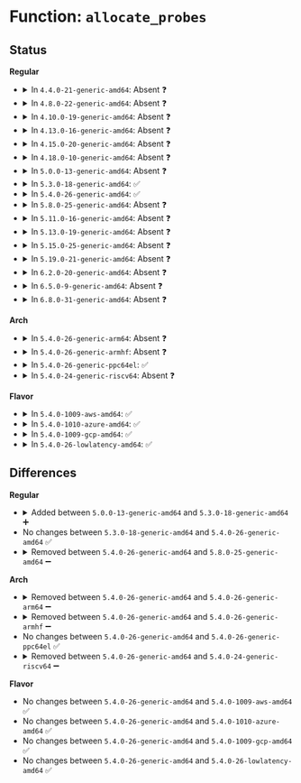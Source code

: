 # Function: <code>allocate_probes</code>

## Status
<b>Regular</b>
<ul>
<li>
<details>
<summary>In <code>4.4.0-21-generic-amd64</code>: Absent ❓</summary>

```json
{
  "name": "allocate_probes",
  "collision_type": "Unique Static",
  "inline_type": "Full",
  "funcs": [
    {
      "addr": 18446744071580153782,
      "name": "allocate_probes",
      "external": false,
      "loc": "kernel/tracepoint.c:62",
      "file": "kernel/tracepoint.c",
      "inline": "declared, inlined",
      "caller_inline": [
        "kernel/tracepoint.c:tracepoint_probe_unregister",
        "kernel/tracepoint.c:tracepoint_probe_register_prio"
      ],
      "caller_func": []
    }
  ],
  "symbols": []
}
```
</details>
</li>
<li>
<details>
<summary>In <code>4.8.0-22-generic-amd64</code>: Absent ❓</summary>

```json
{
  "name": "allocate_probes",
  "collision_type": "Unique Static",
  "inline_type": "Full",
  "funcs": [
    {
      "addr": 18446744071580188202,
      "name": "allocate_probes",
      "external": false,
      "loc": "kernel/tracepoint.c:62",
      "file": "kernel/tracepoint.c",
      "inline": "declared, inlined",
      "caller_inline": [
        "kernel/tracepoint.c:tracepoint_probe_unregister",
        "kernel/tracepoint.c:tracepoint_probe_register_prio"
      ],
      "caller_func": []
    }
  ],
  "symbols": []
}
```
</details>
</li>
<li>
<details>
<summary>In <code>4.10.0-19-generic-amd64</code>: Absent ❓</summary>

```json
{
  "name": "allocate_probes",
  "collision_type": "Unique Static",
  "inline_type": "Full",
  "funcs": [
    {
      "addr": 18446744071580228810,
      "name": "allocate_probes",
      "external": false,
      "loc": "kernel/tracepoint.c:62",
      "file": "kernel/tracepoint.c",
      "inline": "declared, inlined",
      "caller_inline": [
        "kernel/tracepoint.c:tracepoint_probe_unregister",
        "kernel/tracepoint.c:tracepoint_probe_register_prio"
      ],
      "caller_func": []
    }
  ],
  "symbols": []
}
```
</details>
</li>
<li>
<details>
<summary>In <code>4.13.0-16-generic-amd64</code>: Absent ❓</summary>

```json
{
  "name": "allocate_probes",
  "collision_type": "Unique Static",
  "inline_type": "Full",
  "funcs": [
    {
      "addr": 18446744071580238739,
      "name": "allocate_probes",
      "external": false,
      "loc": "kernel/tracepoint.c:63",
      "file": "kernel/tracepoint.c",
      "inline": "declared, inlined",
      "caller_inline": [
        "kernel/tracepoint.c:tracepoint_probe_unregister",
        "kernel/tracepoint.c:tracepoint_probe_register_prio"
      ],
      "caller_func": []
    }
  ],
  "symbols": []
}
```
</details>
</li>
<li>
<details>
<summary>In <code>4.15.0-20-generic-amd64</code>: Absent ❓</summary>

```json
{
  "name": "allocate_probes",
  "collision_type": "Unique Static",
  "inline_type": "Full",
  "funcs": [
    {
      "addr": 18446744071580289964,
      "name": "allocate_probes",
      "external": false,
      "loc": "kernel/tracepoint.c:63",
      "file": "kernel/tracepoint.c",
      "inline": "declared, inlined",
      "caller_inline": [
        "kernel/tracepoint.c:tracepoint_probe_unregister",
        "kernel/tracepoint.c:tracepoint_probe_register_prio"
      ],
      "caller_func": []
    }
  ],
  "symbols": []
}
```
</details>
</li>
<li>
<details>
<summary>In <code>4.18.0-10-generic-amd64</code>: Absent ❓</summary>

```json
{
  "name": "allocate_probes",
  "collision_type": "Unique Static",
  "inline_type": "Full",
  "funcs": [
    {
      "addr": 18446744071580351805,
      "name": "allocate_probes",
      "external": false,
      "loc": "kernel/tracepoint.c:63",
      "file": "kernel/tracepoint.c",
      "inline": "declared, inlined",
      "caller_inline": [
        "kernel/tracepoint.c:tracepoint_probe_unregister",
        "kernel/tracepoint.c:tracepoint_probe_register_prio"
      ],
      "caller_func": []
    }
  ],
  "symbols": []
}
```
</details>
</li>
<li>
<details>
<summary>In <code>5.0.0-13-generic-amd64</code>: Absent ❓</summary>

```json
{
  "name": "allocate_probes",
  "collision_type": "Unique Static",
  "inline_type": "Full",
  "funcs": [
    {
      "addr": 18446744071580407245,
      "name": "allocate_probes",
      "external": false,
      "loc": "kernel/tracepoint.c:69",
      "file": "kernel/tracepoint.c",
      "inline": "declared, inlined",
      "caller_inline": [
        "kernel/tracepoint.c:tracepoint_probe_unregister",
        "kernel/tracepoint.c:tracepoint_probe_register_prio"
      ],
      "caller_func": []
    }
  ],
  "symbols": []
}
```
</details>
</li>
<li>
<details>
<summary>In <code>5.3.0-18-generic-amd64</code>: ✅</summary>

```c
void * allocate_probes(int count)
```

```json
{
  "name": "allocate_probes",
  "collision_type": "Unique Static",
  "inline_type": "No",
  "funcs": [
    {
      "addr": 18446744071580459904,
      "name": "allocate_probes",
      "external": false,
      "loc": "kernel/tracepoint.c:56",
      "file": "kernel/tracepoint.c",
      "inline": "seen, unknown",
      "caller_inline": [],
      "caller_func": [
        "kernel/tracepoint.c:tracepoint_probe_unregister",
        "kernel/tracepoint.c:tracepoint_probe_register_prio",
        "kernel/tracepoint.c:tracepoint_probe_register_prio",
        "kernel/tracepoint.c:tracepoint_probe_register_prio"
      ]
    }
  ],
  "symbols": [
    {
      "addr": 18446744071580459904,
      "name": "allocate_probes",
      "section": ".text",
      "bind": "STB_LOCAL",
      "size": 63
    }
  ]
}
```
</details>
</li>
<li>
<details>
<summary>In <code>5.4.0-26-generic-amd64</code>: ✅</summary>

```c
void * allocate_probes(int count)
```

```json
{
  "name": "allocate_probes",
  "collision_type": "Unique Static",
  "inline_type": "No",
  "funcs": [
    {
      "addr": 18446744071580508816,
      "name": "allocate_probes",
      "external": false,
      "loc": "kernel/tracepoint.c:56",
      "file": "kernel/tracepoint.c",
      "inline": "seen, unknown",
      "caller_inline": [],
      "caller_func": [
        "kernel/tracepoint.c:tracepoint_probe_unregister",
        "kernel/tracepoint.c:tracepoint_probe_register_prio",
        "kernel/tracepoint.c:tracepoint_probe_register_prio",
        "kernel/tracepoint.c:tracepoint_probe_register_prio"
      ]
    }
  ],
  "symbols": [
    {
      "addr": 18446744071580508816,
      "name": "allocate_probes",
      "section": ".text",
      "bind": "STB_LOCAL",
      "size": 63
    }
  ]
}
```
</details>
</li>
<li>
<details>
<summary>In <code>5.8.0-25-generic-amd64</code>: Absent ❓</summary>

```json
{
  "name": "allocate_probes",
  "collision_type": "Unique Static",
  "inline_type": "Full",
  "funcs": [
    {
      "addr": 18446744071580594916,
      "name": "allocate_probes",
      "external": false,
      "loc": "kernel/tracepoint.c:56",
      "file": "kernel/tracepoint.c",
      "inline": "declared, inlined",
      "caller_inline": [
        "kernel/tracepoint.c:tracepoint_remove_func",
        "kernel/tracepoint.c:func_add"
      ],
      "caller_func": []
    }
  ],
  "symbols": []
}
```
</details>
</li>
<li>
<details>
<summary>In <code>5.11.0-16-generic-amd64</code>: Absent ❓</summary>

```json
{
  "name": "allocate_probes",
  "collision_type": "Unique Static",
  "inline_type": "Full",
  "funcs": [
    {
      "addr": 18446744071580586162,
      "name": "allocate_probes",
      "external": false,
      "loc": "kernel/tracepoint.c:62",
      "file": "kernel/tracepoint.c",
      "inline": "declared, inlined",
      "caller_inline": [
        "kernel/tracepoint.c:func_remove",
        "kernel/tracepoint.c:func_add"
      ],
      "caller_func": []
    }
  ],
  "symbols": []
}
```
</details>
</li>
<li>
<details>
<summary>In <code>5.13.0-19-generic-amd64</code>: Absent ❓</summary>

```json
{
  "name": "allocate_probes",
  "collision_type": "Unique Static",
  "inline_type": "Full",
  "funcs": [
    {
      "addr": 18446744071580587796,
      "name": "allocate_probes",
      "external": false,
      "loc": "kernel/tracepoint.c:107",
      "file": "kernel/tracepoint.c",
      "inline": "declared, inlined",
      "caller_inline": [
        "kernel/tracepoint.c:tracepoint_probe_unregister",
        "kernel/tracepoint.c:tracepoint_add_func"
      ],
      "caller_func": []
    }
  ],
  "symbols": []
}
```
</details>
</li>
<li>
<details>
<summary>In <code>5.15.0-25-generic-amd64</code>: Absent ❓</summary>

```json
{
  "name": "allocate_probes",
  "collision_type": "Unique Static",
  "inline_type": "Full",
  "funcs": [
    {
      "addr": 18446744071580758788,
      "name": "allocate_probes",
      "external": false,
      "loc": "kernel/tracepoint.c:107",
      "file": "kernel/tracepoint.c",
      "inline": "declared, inlined",
      "caller_inline": [
        "kernel/tracepoint.c:tracepoint_probe_unregister",
        "kernel/tracepoint.c:tracepoint_add_func"
      ],
      "caller_func": []
    }
  ],
  "symbols": []
}
```
</details>
</li>
<li>
<details>
<summary>In <code>5.19.0-21-generic-amd64</code>: Absent ❓</summary>

```json
{
  "name": "allocate_probes",
  "collision_type": "Unique Static",
  "inline_type": "Full",
  "funcs": [
    {
      "addr": 18446744071580974461,
      "name": "allocate_probes",
      "external": false,
      "loc": "kernel/tracepoint.c:107",
      "file": "kernel/tracepoint.c",
      "inline": "declared, inlined",
      "caller_inline": [
        "kernel/tracepoint.c:tracepoint_probe_unregister",
        "kernel/tracepoint.c:tracepoint_add_func"
      ],
      "caller_func": []
    }
  ],
  "symbols": []
}
```
</details>
</li>
<li>
<details>
<summary>In <code>6.2.0-20-generic-amd64</code>: Absent ❓</summary>

```json
{
  "name": "allocate_probes",
  "collision_type": "Unique Static",
  "inline_type": "Full",
  "funcs": [
    {
      "addr": 18446744071581272045,
      "name": "allocate_probes",
      "external": false,
      "loc": "kernel/tracepoint.c:107",
      "file": "kernel/tracepoint.c",
      "inline": "declared, inlined",
      "caller_inline": [
        "kernel/tracepoint.c:tracepoint_probe_unregister",
        "kernel/tracepoint.c:tracepoint_add_func"
      ],
      "caller_func": []
    }
  ],
  "symbols": []
}
```
</details>
</li>
<li>
<details>
<summary>In <code>6.5.0-9-generic-amd64</code>: Absent ❓</summary>

```json
{
  "name": "allocate_probes",
  "collision_type": "Unique Static",
  "inline_type": "Full",
  "funcs": [
    {
      "addr": 18446744071581367180,
      "name": "allocate_probes",
      "external": false,
      "loc": "kernel/tracepoint.c:107",
      "file": "kernel/tracepoint.c",
      "inline": "declared, inlined",
      "caller_inline": [
        "kernel/tracepoint.c:tracepoint_probe_unregister",
        "kernel/tracepoint.c:tracepoint_add_func"
      ],
      "caller_func": []
    }
  ],
  "symbols": []
}
```
</details>
</li>
<li>
<details>
<summary>In <code>6.8.0-31-generic-amd64</code>: Absent ❓</summary>

```json
{
  "name": "allocate_probes",
  "collision_type": "Unique Static",
  "inline_type": "Full",
  "funcs": [
    {
      "addr": 18446744071581472060,
      "name": "allocate_probes",
      "external": false,
      "loc": "kernel/tracepoint.c:107",
      "file": "kernel/tracepoint.c",
      "inline": "declared, inlined",
      "caller_inline": [
        "kernel/tracepoint.c:tracepoint_probe_unregister",
        "kernel/tracepoint.c:tracepoint_add_func"
      ],
      "caller_func": []
    }
  ],
  "symbols": []
}
```
</details>
</li>
</ul>
<b>Arch</b>
<ul>
<li>
<details>
<summary>In <code>5.4.0-26-generic-arm64</code>: Absent ❓</summary>

```json
{
  "name": "allocate_probes",
  "collision_type": "Unique Static",
  "inline_type": "Full",
  "funcs": [
    {
      "addr": 18446603336491787996,
      "name": "allocate_probes",
      "external": false,
      "loc": "kernel/tracepoint.c:56",
      "file": "kernel/tracepoint.c",
      "inline": "declared, inlined",
      "caller_inline": [
        "kernel/tracepoint.c:tracepoint_probe_unregister",
        "kernel/tracepoint.c:tracepoint_probe_register_prio"
      ],
      "caller_func": []
    }
  ],
  "symbols": []
}
```
</details>
</li>
<li>
<details>
<summary>In <code>5.4.0-26-generic-armhf</code>: Absent ❓</summary>

```json
{
  "name": "allocate_probes",
  "collision_type": "Unique Static",
  "inline_type": "Full",
  "funcs": [
    {
      "addr": 3225735720,
      "name": "allocate_probes",
      "external": false,
      "loc": "kernel/tracepoint.c:56",
      "file": "kernel/tracepoint.c",
      "inline": "declared, inlined",
      "caller_inline": [
        "kernel/tracepoint.c:tracepoint_probe_unregister",
        "kernel/tracepoint.c:tracepoint_probe_register_prio"
      ],
      "caller_func": []
    }
  ],
  "symbols": []
}
```
</details>
</li>
<li>
<details>
<summary>In <code>5.4.0-26-generic-ppc64el</code>: ✅</summary>

```c
void * allocate_probes(int count)
```

```json
{
  "name": "allocate_probes",
  "collision_type": "Unique Static",
  "inline_type": "No",
  "funcs": [
    {
      "addr": 13835058055284836672,
      "name": "allocate_probes",
      "external": false,
      "loc": "kernel/tracepoint.c:56",
      "file": "kernel/tracepoint.c",
      "inline": "seen, unknown",
      "caller_inline": [],
      "caller_func": [
        "kernel/tracepoint.c:tracepoint_probe_unregister",
        "kernel/tracepoint.c:tracepoint_probe_register_prio",
        "kernel/tracepoint.c:tracepoint_probe_register_prio",
        "kernel/tracepoint.c:tracepoint_probe_register_prio"
      ]
    }
  ],
  "symbols": [
    {
      "addr": 13835058055284836672,
      "name": "allocate_probes",
      "section": ".text",
      "bind": "STB_LOCAL",
      "size": 124
    }
  ]
}
```
</details>
</li>
<li>
<details>
<summary>In <code>5.4.0-24-generic-riscv64</code>: Absent ❓</summary>

```json
{
  "name": "allocate_probes",
  "collision_type": "Unique Static",
  "inline_type": "Full",
  "funcs": [
    {
      "addr": 18446743936272102484,
      "name": "allocate_probes",
      "external": false,
      "loc": "kernel/tracepoint.c:56",
      "file": "kernel/tracepoint.c",
      "inline": "declared, inlined",
      "caller_inline": [
        "kernel/tracepoint.c:tracepoint_probe_unregister",
        "kernel/tracepoint.c:tracepoint_probe_register_prio"
      ],
      "caller_func": []
    }
  ],
  "symbols": []
}
```
</details>
</li>
</ul>
<b>Flavor</b>
<ul>
<li>
<details>
<summary>In <code>5.4.0-1009-aws-amd64</code>: ✅</summary>

```c
void * allocate_probes(int count)
```

```json
{
  "name": "allocate_probes",
  "collision_type": "Unique Static",
  "inline_type": "No",
  "funcs": [
    {
      "addr": 18446744071580477616,
      "name": "allocate_probes",
      "external": false,
      "loc": "kernel/tracepoint.c:56",
      "file": "kernel/tracepoint.c",
      "inline": "seen, unknown",
      "caller_inline": [],
      "caller_func": [
        "kernel/tracepoint.c:tracepoint_probe_unregister",
        "kernel/tracepoint.c:tracepoint_probe_register_prio",
        "kernel/tracepoint.c:tracepoint_probe_register_prio",
        "kernel/tracepoint.c:tracepoint_probe_register_prio"
      ]
    }
  ],
  "symbols": [
    {
      "addr": 18446744071580477616,
      "name": "allocate_probes",
      "section": ".text",
      "bind": "STB_LOCAL",
      "size": 63
    }
  ]
}
```
</details>
</li>
<li>
<details>
<summary>In <code>5.4.0-1010-azure-amd64</code>: ✅</summary>

```c
void * allocate_probes(int count)
```

```json
{
  "name": "allocate_probes",
  "collision_type": "Unique Static",
  "inline_type": "No",
  "funcs": [
    {
      "addr": 18446744071580424752,
      "name": "allocate_probes",
      "external": false,
      "loc": "kernel/tracepoint.c:56",
      "file": "kernel/tracepoint.c",
      "inline": "seen, unknown",
      "caller_inline": [],
      "caller_func": [
        "kernel/tracepoint.c:tracepoint_probe_unregister",
        "kernel/tracepoint.c:tracepoint_probe_register_prio",
        "kernel/tracepoint.c:tracepoint_probe_register_prio",
        "kernel/tracepoint.c:tracepoint_probe_register_prio"
      ]
    }
  ],
  "symbols": [
    {
      "addr": 18446744071580424752,
      "name": "allocate_probes",
      "section": ".text",
      "bind": "STB_LOCAL",
      "size": 63
    }
  ]
}
```
</details>
</li>
<li>
<details>
<summary>In <code>5.4.0-1009-gcp-amd64</code>: ✅</summary>

```c
void * allocate_probes(int count)
```

```json
{
  "name": "allocate_probes",
  "collision_type": "Unique Static",
  "inline_type": "No",
  "funcs": [
    {
      "addr": 18446744071580468864,
      "name": "allocate_probes",
      "external": false,
      "loc": "kernel/tracepoint.c:56",
      "file": "kernel/tracepoint.c",
      "inline": "seen, unknown",
      "caller_inline": [],
      "caller_func": [
        "kernel/tracepoint.c:tracepoint_probe_unregister",
        "kernel/tracepoint.c:tracepoint_probe_register_prio",
        "kernel/tracepoint.c:tracepoint_probe_register_prio",
        "kernel/tracepoint.c:tracepoint_probe_register_prio"
      ]
    }
  ],
  "symbols": [
    {
      "addr": 18446744071580468864,
      "name": "allocate_probes",
      "section": ".text",
      "bind": "STB_LOCAL",
      "size": 63
    }
  ]
}
```
</details>
</li>
<li>
<details>
<summary>In <code>5.4.0-26-lowlatency-amd64</code>: ✅</summary>

```c
void * allocate_probes(int count)
```

```json
{
  "name": "allocate_probes",
  "collision_type": "Unique Static",
  "inline_type": "No",
  "funcs": [
    {
      "addr": 18446744071580524560,
      "name": "allocate_probes",
      "external": false,
      "loc": "kernel/tracepoint.c:56",
      "file": "kernel/tracepoint.c",
      "inline": "seen, unknown",
      "caller_inline": [],
      "caller_func": [
        "kernel/tracepoint.c:tracepoint_probe_unregister",
        "kernel/tracepoint.c:tracepoint_probe_register_prio",
        "kernel/tracepoint.c:tracepoint_probe_register_prio",
        "kernel/tracepoint.c:tracepoint_probe_register_prio"
      ]
    }
  ],
  "symbols": [
    {
      "addr": 18446744071580524560,
      "name": "allocate_probes",
      "section": ".text",
      "bind": "STB_LOCAL",
      "size": 63
    }
  ]
}
```
</details>
</li>
</ul>

## Differences
<b>Regular</b>
<ul>
<li>
<details>
<summary>Added between <code>5.0.0-13-generic-amd64</code> and <code>5.3.0-18-generic-amd64</code> ➕</summary>

```c
void * allocate_probes(int count)
```
</details>
</li>
<li>
No changes between <code>5.3.0-18-generic-amd64</code> and <code>5.4.0-26-generic-amd64</code> ✅
</li>
<li>
<details>
<summary>Removed between <code>5.4.0-26-generic-amd64</code> and <code>5.8.0-25-generic-amd64</code> ➖</summary>

```c
void * allocate_probes(int count)
```
</details>
</li>
</ul>
<b>Arch</b>
<ul>
<li>
<details>
<summary>Removed between <code>5.4.0-26-generic-amd64</code> and <code>5.4.0-26-generic-arm64</code> ➖</summary>

```c
void * allocate_probes(int count)
```
</details>
</li>
<li>
<details>
<summary>Removed between <code>5.4.0-26-generic-amd64</code> and <code>5.4.0-26-generic-armhf</code> ➖</summary>

```c
void * allocate_probes(int count)
```
</details>
</li>
<li>
No changes between <code>5.4.0-26-generic-amd64</code> and <code>5.4.0-26-generic-ppc64el</code> ✅
</li>
<li>
<details>
<summary>Removed between <code>5.4.0-26-generic-amd64</code> and <code>5.4.0-24-generic-riscv64</code> ➖</summary>

```c
void * allocate_probes(int count)
```
</details>
</li>
</ul>
<b>Flavor</b>
<ul>
<li>
No changes between <code>5.4.0-26-generic-amd64</code> and <code>5.4.0-1009-aws-amd64</code> ✅
</li>
<li>
No changes between <code>5.4.0-26-generic-amd64</code> and <code>5.4.0-1010-azure-amd64</code> ✅
</li>
<li>
No changes between <code>5.4.0-26-generic-amd64</code> and <code>5.4.0-1009-gcp-amd64</code> ✅
</li>
<li>
No changes between <code>5.4.0-26-generic-amd64</code> and <code>5.4.0-26-lowlatency-amd64</code> ✅
</li>
</ul>
